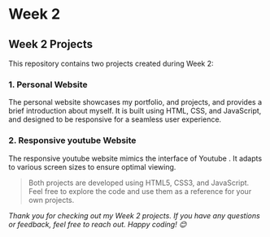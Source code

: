 # Week 2 

## Week 2 Projects

This repository contains two projects created during Week 2:

### 1. Personal Website

The personal website showcases my portfolio, and projects, and provides a brief introduction about myself. It is built using HTML, CSS, and JavaScript, and designed to be responsive for a seamless user experience.

### 2. Responsive youtube Website

The responsive youtube website mimics the interface of Youtube . It adapts to various screen sizes to ensure optimal viewing.

> Both projects are developed using HTML5, CSS3, and JavaScript. Feel free to explore the code and use them as a reference for your own projects.


*Thank you for checking out my Week 2 projects. If you have any questions or feedback, feel free to reach out. Happy coding! 😊*
